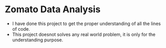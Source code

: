 # Zomato Data Analysis

- I have done this project to get the proper understanding of all the lines of code.
- This project doesnot solves any real world problem, it is only for the understanding purpose.
